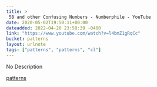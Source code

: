 ```yaml
---
title: > 
 58 and other Confusing Numbers - Numberphile - YouTube
date: 2020-05-02T19:50:11+00:00
dateadded: 2022-04-20 23:58:39 -0400
link: "https://www.youtube.com/watch?v=l4bmZ1gRqCc"
bucket: patterns
layout: urlnote
tags: ["patterns", "patterns", "cl"]
--- 
```

No Description
 <!-- end excerpt --> 
<div class='bucket'><a class='internal-link' href='/buckets/patterns'>patterns</a></div> 
